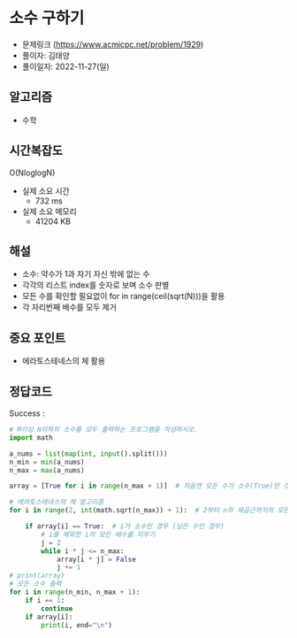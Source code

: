# 소수 구하기
- 문제링크 (https://www.acmicpc.net/problem/1929)
- 풀이자: 김태양
- 풀이일자: 2022-11-27(일)

## 알고리즘
- 수학

## 시간복잡도
O(NloglogN) 

- 실제 소요 시간
    - 732 ms
- 실제 소요 메모리
    - 41204 KB

## 해설
- 소수: 약수가 1과 자기 자신 밖에 없는 수
- 각각의 리스트 index를 숫자로 보며 소수 판별
- 모든 수를 확인할 필요없이 for in range(ceil(sqrt(N)))을 활용
- 각 자리번째 배수를 모두 제거

## 중요 포인트
- 에라토스테네스의 체 활용

## 정답코드
Success : 
``` python
# M이상 N이하의 소수를 모두 출력하는 프로그램을 작성하시오.
import math

a_nums = list(map(int, input().split()))
n_min = min(a_nums)
n_max = max(a_nums)

array = [True for i in range(n_max + 1)]  # 처음엔 모든 수가 소수(True)인 것으로 초기화

# 에라토스테네스의 체 알고리즘
for i in range(2, int(math.sqrt(n_max)) + 1):  # 2부터 n의 제곱근까지의 모든 수를 확인하며

    if array[i] == True:  # i가 소수인 경우 (남은 수인 경우)
        # i를 제외한 i의 모든 배수를 지우기
        j = 2
        while i * j <= n_max:
            array[i * j] = False
            j += 1
# print(array)
# 모든 소수 출력
for i in range(n_min, n_max + 1):
    if i == 1:
        continue
    if array[i]:
        print(i, end="\n")

```